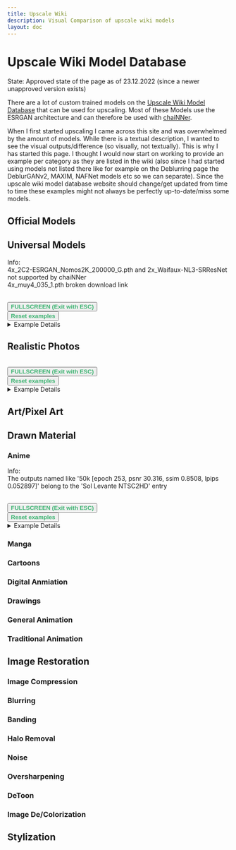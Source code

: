 ```yaml
---
title: Upscale Wiki
description: Visual Comparison of upscale wiki models
layout: doc
---
```


<script setup lang="ts">
import ImageSliderGithub from './components/imageslidergithub.vue' // the vue image slider example comparison component

// HTML5 Fullscreen API
const fullscreenEnabled = document.fullscreenEnabled; //check if fullscreen is possible
function enterFullscreen(elementName) {
  var element = document.getElementById(elementName);
  if(element.requestFullscreen) {
    element.requestFullscreen();
  } else if(element.msRequestFullscreen) {      // for IE11 (remove June 15, 2022)
    element.msRequestFullscreen();
  } else if(element.webkitRequestFullscreen) {  // iOS Safari
    element.webkitRequestFullscreen();
  }
}
//document.addEventListener('fullscreenchange', (event) => { console.log("FULLSCREEN CHANGE");});
// reset button, to keep it simple this will reset all examples. This is simply because when entering fullscreen mode, dragging/moving the image out of view, and pressing esc, the image will have 'vanished' (not in view anymore) so i thought id add a reset button
import { ref } from 'vue';
const componentKey = ref(0);
const forceRerender = () => {
  componentKey.value += 1;
};

// models selection (list of resulting model base filenames, for each section on the upscale wiki)
const universalModels = ['4x_CountryRoads_377000_G', '4x_foolhardy_Remacri', '4x_foolhardy_Remacri_ExtraSmoother', '4x-UltraSharp', '4x-UniScale-Balanced [72000g]', '4x-UniScale-Strong [42400g]', '4x-UniScaleNR-Balanced [34400g]','4x-UniScaleNR-Strong [62400g]', '4x-UniScale_Restore', '4x-UniScaleV2_Soft', '4x-UniScaleV2_Moderate', '4x-UniScaleV2_Sharp', 'realesrgan-x4minus', '4xFuzzyBox', '4xlollypop', '4x_UniversalUpscalerV2-Neutral_115000_swaG', '4x_UniversalUpscalerV2-Sharp_101000_G', '4x_UniversalUpscalerV2-Sharper_103000_G', '4x_NMKD-Siax_200k']
const realisticPhotos = ['4x_Valar_v1', '4xBox', '4xNickelback', '4x_NickelbackFS', '4x_NMKDSuperscale', '4x_realistic_misc_alsa']
const animeModels = ['4x-AnimeSharp', '4x-AnimeSharp-lite', 'sudo_RealESRGAN2x_3.332.758_G, 2x_Bubble_AnimeScale_Compact_v1', '50k [epoch 253, psnr 30.316, ssim 0.8508, lpips 0.052897]', '100k [epoch 507, psnr 30.517, ssim 0.83536, lpips 0.031511]', '150k [epoch 760, psnr 31.331, ssim 0.84292, lpips 0.029]', '200k [epoch 1014, psnr 31.364, ssim 0.84553, lpips 0.023954]', '250k [epoch 1268, psnr 32.062, ssim 0.84325, lpips 0.02338]', '300k [epoch 1522, psnr 31.957, ssim 0.84511, lpips 0.02156]', '2x_AnimeClassics_UltraLite_510K', '4x_BooruGan_600k', '4x_BooruGan_650k', '2x_Byousoku_5_Centimeter', '4x_OLDIES_290000_G_FINAL_interp_03', '2x_fidelbd_pokemodel_300000_G', '4x_OLDIES_ALTERNATIVE_FINAL', '2x_SHARP_ANIME_V1', '4xMeguUp130k', '4x_MeguUp_105000', '4x_NMKD-UltraYandere_300k', '4x_NMKD-UltraYandere-Lite_280k', '2x_pokemodel_lite_100000_G', '2x_SHARP_ANIME_V2', '2x_BIGOLDIES_415000_G', '2x_NMKD-YandereNeo-Lite_320k-10k', '4x_NMKD-YandereNeo-Lite_320k', '2x_Waifaux-NL3-SuperLite_latest_G', '4x_Training4Melozard_Anime_144000_G', '2x_LD-Anime_Skr_v1.0', '2x_KemonoScale_v2', 'falcoon300', '4xFalcoon']
</script>

# Upscale Wiki Model Database

State: Approved state of the page as of 23.12.2022 (since a newer unapproved version exists)

There are a lot of custom trained models on the [Upscale Wiki Model Database](https://upscale.wiki/wiki/Model_Database) that can be used for upscaling. Most of these Models use the ESRGAN architecture and can therefore be used with [chaiNNer](https://github.com/chaiNNer-org/chaiNNer).

When I first started upscaling I came across this site and was overwhelmed by the amount of models. While there is a textual description, I wanted to see the visual outputs/difference (so visually, not textually). This is why I has started this page. I thought I would now start on working to provide an example per category as they are listed in the wiki (also since I had started using models not listed there like for example on the Deblurring page the DeblurGANv2, MAXIM, NAFNet models etc so we can separate). Since the upscale wiki model database website should change/get updated from time to time these examples might not always be perfectly up-to-date/miss some models.

## Official Models

## Universal Models

Info:  
4x_2C2-ESRGAN_Nomos2K_200000_G.pth and 2x_Waifaux-NL3-SRResNet not supported by chaiNNer  
4x_muy4_035_1.pth broken download link  


<br/>
<div id="fateUniversalExample">
<ImageSliderGithub :key="componentKey" inputImageURL='https://raw.githubusercontent.com/Phhofm/upscale/main/sources/input/anime/FateStayNightUnlimitedBladeWorksOpening.jpg' relativePathOutputFolder='output/lossless/anime/fate' :fileNamesList="universalModels" />
</div>
<button v-if="fullscreenEnabled" @click="enterFullscreen('fateUniversalExample')" style="color:mediumseagreen;"><strong>FULLSCREEN (Exit with ESC)</strong></button>
<br/>
<button v-if="fullscreenEnabled" @click="forceRerender()" style="color:mediumseagreen;"><strong>Reset examples</strong></button>  
<br/>

<details><summary>Example Details </summary>

 Name: Fate
 Input Image: 480x320 pixels  
 [Input Source File](https://github.com/Phhofm/upscale/tree/sources/input/photos/buddy.jpg https://github.com/Phhofm/upscale/tree/main/sources/input/anime/FateStayNightUnlimitedBladeWorksOpening.jpg)  
 [Output Source Files](https://github.com/Phhofm/upscale/tree/main/sources/output/lossless/anime/fate)
</details>

## Realistic Photos

<br/>
<div id="buddyRealisticPhotosExample">
<ImageSliderGithub :key="componentKey" inputImageURL='https://raw.githubusercontent.com/Phhofm/upscale/main/sources/input/photos/buddy.jpg' relativePathOutputFolder='output/lossless/photos/buddy' :fileNamesList="universalModels" />
</div>
<button v-if="fullscreenEnabled" @click="enterFullscreen('buddyRealisticPhotosExample')" style="color:mediumseagreen;"><strong>FULLSCREEN (Exit with ESC)</strong></button>
<br/>
<button v-if="fullscreenEnabled" @click="forceRerender()" style="color:mediumseagreen;"><strong>Reset examples</strong></button>  
<br/>

<details><summary>Example Details </summary>

 Name: Buddy
 Input Image: 480x320 pixels  
 [Input Source File](https://github.com/Phhofm/upscale/tree/main/sources/input/photos/buddy.jpg)  
 [Output Source Files](https://github.com/Phhofm/upscale/tree/main/sources/output/lossless/photos/buddy)
</details>

## Art/Pixel Art

## Drawn Material

### Anime

Info:  
The outputs named like '50k [epoch 253, psnr 30.316, ssim 0.8508, lpips 0.052897]' belong to the 'Sol Levante NTSC2HD' entry  

<br/>
<div id="fateAnimeExample">
<ImageSliderGithub :key="componentKey" inputImageURL='https://raw.githubusercontent.com/Phhofm/upscale/main/sources/input/anime/FateStayNightUnlimitedBladeWorksOpening.jpg' relativePathOutputFolder='output/lossless/anime/fate' :fileNamesList="animeModels" />
</div>
<button v-if="fullscreenEnabled" @click="enterFullscreen('fateAnimeExample')" style="color:mediumseagreen;"><strong>FULLSCREEN (Exit with ESC)</strong></button>
<br/>
<button v-if="fullscreenEnabled" @click="forceRerender()" style="color:mediumseagreen;"><strong>Reset examples</strong></button>  
<br/>

<details><summary>Example Details </summary>

 Name: Fate
 Input Image: 480x320 pixels  
 [Input Source File](https://github.com/Phhofm/upscale/tree/sources/input/photos/buddy.jpg https://github.com/Phhofm/upscale/tree/main/sources/input/anime/FateStayNightUnlimitedBladeWorksOpening.jpg)  
 [Output Source Files](https://github.com/Phhofm/upscale/tree/main/sources/output/lossless/anime/fate)  
</details>

### Manga

### Cartoons

### Digital Anmiation

### Drawings

### General Animation

### Traditional Animation

## Image Restoration

### Image Compression

### Blurring

### Banding

### Halo Removal

### Noise

### Oversharpening

### DeToon

### Image De/Colorization

## Stylization
